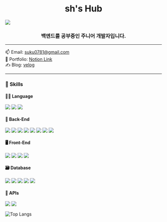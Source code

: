 <h1 align="center">sh's Hub</h1>

<img src="https://github.com/user-attachments/assets/86dfcd15-764c-44da-8f51-56d78223f0c1">

<h3 align="center">백엔드를 공부중인 주니어 개발자입니다.</h3>

---

📫 Email: suku0781@gmail.com  
📓 Portfolio: [Notion Link](https://bald-pail-0af.notion.site/Kim-SuHyeok-ea13bd7f630d4cb5b99b709ec3d51e5f?pvs=4)  
✍️ Blog: [velog](https://velog.io/@yukina1418)

---

### 🚀 Skills

#### 👨‍💻 Language
<p>
  <img src="https://img.shields.io/badge/Java-E0234E.svg?&style=for-the-badge&logo=java&logoColor=white"/>
  <img src="https://img.shields.io/badge/JavaScript-F7DF1E.svg?&style=for-the-badge&logo=JavaScript&logoColor=black"/>
  <img src="https://img.shields.io/badge/TypeScript-3178C6.svg?&style=for-the-badge&logo=TypeScript&logoColor=white"/>
</p>

#### 🔧 Back-End
<p>
  <img src="https://img.shields.io/badge/Spring-6DB33F.svg?&style=for-the-badge&logo=Spring&logoColor=white"/>
  <img src="https://img.shields.io/badge/SpringBoot-6DB33F.svg?&style=for-the-badge&logo=Spring-Boot&logoColor=white"/>
  <img src="https://img.shields.io/badge/Node.js-339933.svg?&style=for-the-badge&logo=Node.js&logoColor=white"/>
  <img src="https://img.shields.io/badge/NestJS-E0234E.svg?&style=for-the-badge&logo=nestjs&logoColor=white"/>
  <img src="https://img.shields.io/badge/MyBatis-0052CC.svg?&style=for-the-badge&logo=MySQL&logoColor=white"/>
  <img src="https://img.shields.io/badge/JPA-59666C.svg?&style=for-the-badge&logo=Hibernate&logoColor=white"/>
  <img src="https://img.shields.io/badge/TypeORM-FF4785.svg?&style=for-the-badge&logo=TypeScript&logoColor=white"/>
  <img src="https://img.shields.io/badge/Docker-2496ED?style=for-the-badge&logo=docker&logoColor=white"/>
</p>

#### 🖥 Front-End
<p>
  <img src="https://img.shields.io/badge/JSP-007396.svg?&style=for-the-badge&logo=jsp&logoColor=white"/>
  <img src="https://img.shields.io/badge/React-61DAFB.svg?&style=for-the-badge&logo=React&logoColor=black"/>
  <img src="https://img.shields.io/badge/jQuery-0769AD.svg?&style=for-the-badge&logo=jQuery&logoColor=white"/>
  <img src="https://img.shields.io/badge/Nextjs-000000.svg?&style=for-the-badge&logo=next.js&logoColor=white"/>
</p>

#### 🗃 Database
<p>
  <img src="https://img.shields.io/badge/MySQL-4479A1.svg?&style=for-the-badge&logo=MySQL&logoColor=white"/>
  <img src="https://img.shields.io/badge/Oracle-F80000.svg?&style=for-the-badge&logo=Oracle&logoColor=white"/>
  <img src="https://img.shields.io/badge/MariaDB-003545.svg?&style=for-the-badge&logo=MariaDB&logoColor=white"/>
  <img src="https://img.shields.io/badge/MongoDB-47A248.svg?&style=for-the-badge&logo=MongoDB&logoColor=white"/>
  <img src="https://img.shields.io/badge/PostgreSQL-336791.svg?&style=for-the-badge&logo=PostgreSQL&logoColor=white"/>
</p>

#### 🔌 APIs
<p align="left">
<img src="https://img.shields.io/badge/Toss%20Payments-0046FF.svg?&style=for-the-badge&logo=toss&logoColor=white"/>
<img src="https://img.shields.io/badge/Kakao-FFCD00.svg?&style=for-the-badge&logo=kakao&logoColor=black"/>
</p>

![Top Langs](https://github-readme-stats.vercel.app/api/top-langs/?username=suku0781&layout=compact)
